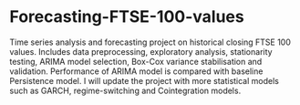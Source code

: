 # Forecasting-FTSE-100-values
Time series analysis and forecasting project on historical closing FTSE 100 values.  Includes data preprocessing, exploratory analysis, stationarity testing, ARIMA model selection, Box-Cox variance stabilisation and validation. Performance of ARIMA model is compared with baseline Persistence model. I will update the project with more statistical models such as GARCH, regime-switching and Cointegration models.
